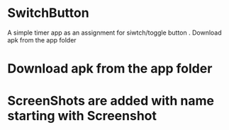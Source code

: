 # SwitchButton
A simple timer app as an assignment for siwtch/toggle button .  Download apk from the app folder

# Download apk from the app folder
# ScreenShots are added with name starting with Screenshot
